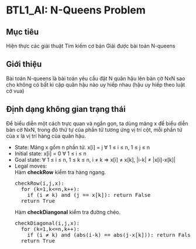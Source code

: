 # BTL1_AI: N-Queens Problem
## Mục tiêu
Hiện thực các giải thuật Tìm kiếm cơ bản 
Giải được bài toán N-queens
## Giới thiệu
Bài toán N-queens là bài toán yêu cầu đặt N quân hậu lên bàn cờ NxN sao cho không có bất kì cặp quân 
hậu nào uy hiếp nhau (hậu uy hiếp theo luật cờ vua)

## Định dạng không gian trạng thái

Để biểu diễn một cách trực quan và ngắn gọn, ta dùng mảng x để biểu diễn bàn cờ NxN, trong đó thứ tự của phần tử tương ứng vị trí cột, mỗi phần tử của x là vị trí hàng của quân hậu.

* State: Mảng x gồm n phần tử. 
       x[i] = j ∀ 1 ≤ i ≤ n, 1 ≤ j ≤ n
* Initial state: x[i] = 0 ∀ 1 ≤ i ≤ n
* Goal state: ∀ 1 ≤ i ≤ n, 1 ≤ k ≤ n, i ≠ k => x[i] ≠ x[k], |i-k| ≠ |x[i]-x[k]|
* Legal moves: <br>
  Hàm **checkRow** kiểm tra hàng ngang.
  <pre>
  checkRow(i,j,x):
    for (k=1,k<=n,k++):
      if (i ≠ k) and (j == x[k]): return False
    return True
  </pre>
  Hàm **checkDiangonal** kiểm tra đường chéo.
  <pre>
  checkDiagonal(i,j,x):
    for (k=1,k<=n,k++):
      if (i ≠ k) and (abs(i-k) == abs(j-x[k])): return False
    return True
  </pre>
